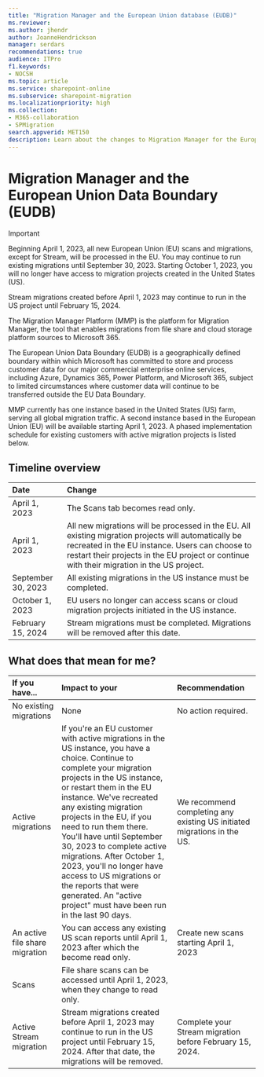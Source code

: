 ```yaml
---
title: "Migration Manager and the European Union database (EUDB)"
ms.reviewer: 
ms.author: jhendr
author: JoanneHendrickson
manager: serdars
recommendations: true
audience: ITPro
f1.keywords:
- NOCSH
ms.topic: article
ms.service: sharepoint-online
ms.subservice: sharepoint-migration
ms.localizationpriority: high
ms.collection: 
- M365-collaboration
- SPMigration
search.appverid: MET150
description: Learn about the changes to Migration Manager for the European Union and how data is processed.
---
```


# Migration Manager and the European Union Data Boundary (EUDB)

>[!Important]
>Beginning April 1, 2023, all new European Union (EU) scans and migrations, except for Stream, will be processed in the EU. 
>You may continue to run existing migrations until September 30, 2023. Starting October 1, 2023, you will no longer have access to migration projects created in the United States (US).
>
>Stream migrations created before April 1, 2023 may continue to run in the US project until February 15, 2024.

The Migration Manager Platform (MMP) is the platform for Migration Manager, the tool that enables migrations from file share and cloud storage platform sources to Microsoft 365. 

The European Union Data Boundary (EUDB) is a geographically defined boundary within which Microsoft has committed to store and process customer data for our major commercial enterprise online services, including Azure, Dynamics 365, Power Platform, and Microsoft 365, subject to limited circumstances where customer data will continue to be transferred outside the EU Data Boundary.

MMP currently has one instance based in the United States (US) farm, serving all global migration traffic. A second instance based in the European Union (EU) will be available starting April 1, 2023. A phased implementation schedule for existing customers with active migration projects is listed below.


## Timeline overview

|Date|Change|
|:-----|:-----|
|April 1, 2023|The Scans tab becomes read only.|
|April 1, 2023|All new migrations will be processed in the EU. All existing migration projects will automatically be recreated in the EU instance.  Users can choose to restart their projects in the EU project or continue with their migration in the US project.|
|September 30, 2023|All existing migrations in the US instance must be completed.|
|October 1, 2023|EU users no longer can access scans or cloud migration projects initiated in the US instance.|
|February 15, 2024|Stream migrations must be completed. Migrations will be removed after this date.| 

## What does that mean for me?


|If you have...|Impact to your|Recommendation|
|:-----|:-----|:-----|
|No existing migrations|None|No action required.|
|Active migrations|If you're an EU customer with active migrations in the US instance, you have a choice. Continue to complete your migration projects in the US instance, or restart them in the EU instance.  We've recreated any existing migration projects in the EU, if you need to run them there. You'll have until September 30, 2023 to complete active migrations. After October 1, 2023, you'll no longer have access to US migrations or the reports that were generated.  An "active project" must have been run in the last 90 days. |We recommend completing any existing US initiated migrations in the US.|
|An active file share migration|You can access any existing US scan reports until April 1, 2023 after which the become read only.|Create new scans starting April 1, 2023 |
|Scans|File share scans can be accessed until April 1, 2023, when they change to read only. |
|Active Stream migration|Stream migrations created before April 1, 2023 may continue to run in the US project until February 15, 2024. After that date, the migrations will be removed. |Complete your Stream migration before February 15, 2024.|